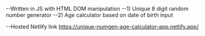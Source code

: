 --Written in JS with HTML DOM manipulation
--1) Unique 8 digit random number generator
--2) Age calculator based on date of birth input

--Hosted Netlify link
https://unique-numgen-age-calculator-app.netlify.app/
